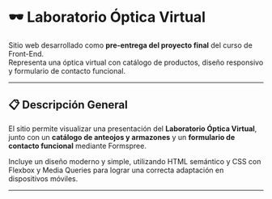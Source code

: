 # 🕶️ Laboratorio Óptica Virtual

Sitio web desarrollado como **pre-entrega del proyecto final** del curso de Front-End.  
Representa una óptica virtual con catálogo de productos, diseño responsivo y formulario de contacto funcional.

---

## 📋 Descripción General

El sitio permite visualizar una presentación del **Laboratorio Óptica Virtual**, junto con un **catálogo de anteojos y armazones** y un **formulario de contacto funcional** mediante Formspree.

Incluye un diseño moderno y simple, utilizando HTML semántico y CSS con Flexbox y Media Queries para lograr una correcta adaptación en dispositivos móviles.

---
